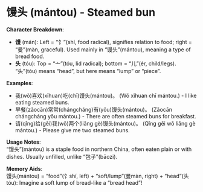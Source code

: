 # **馒头 (mántou) - Steamed bun**

**Character Breakdown**:  
- **馒** (mán): Left = “饣”(shí, food radical), signifies relation to food; right = “曼”(màn, graceful). Used mainly in “馒头”(mántou), meaning a type of bread food.  
- **头** (tóu): Top = “亠”(tóu, lid radical); bottom = “儿”(ér, child/legs). “头”(tóu) means “head”, but here means “lump” or “piece”.

**Examples**:  
- 我(wǒ)喜欢(xǐhuan)吃(chī)馒头(mántou)。 (Wǒ xǐhuan chī mántou.) - I like eating steamed buns.  
- 早餐(zǎocān)常常(chángcháng)有(yǒu)馒头(mántou)。 (Zǎocān chángcháng yǒu mántou.) - There are often steamed buns for breakfast.  
- 请(qǐng)给(gěi)我(wǒ)两个(liǎng gè)馒头(mántou)。 (Qǐng gěi wǒ liǎng gè mántou.) - Please give me two steamed buns.

**Usage Notes**:  
“馒头”(mántou) is a staple food in northern China, often eaten plain or with dishes. Usually unfilled, unlike “包子”(bāozi).

**Memory Aids**:  
馒头(mántou) = “food”(饣shí, left) + “soft/lump”(曼màn, right) + “head”(头tóu): Imagine a soft lump of bread-like a “bread head”!